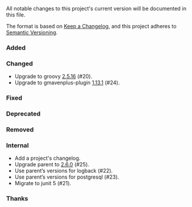 All notable changes to this project's current version will be documented in this file.

The format is based on [Keep a Changelog](https://keepachangelog.com/en/1.0.0/), and this project adheres
to [Semantic Versioning](https://semver.org/spec/v2.0.0.html).

### Added

### Changed

- Upgrade to groovy [2.5.16](http://groovy-lang.org/changelogs/changelog-2.5.16.html) (#20).
- Upgrade to gmavenplus-plugin [1.13.1](https://github.com/groovy/GMavenPlus/releases/tag/1.13.1) (#24).

### Fixed

### Deprecated

### Removed

### Internal

- Add a project's changelog.
- Upgrade parent to [2.6.0](https://github.com/marcwrobel/parent/releases/tag/v2.6.0) (#25).
- Use parent’s versions for logback (#22).
- Use parent’s versions for postgresql (#23).
- Migrate to junit 5 (#21).

### Thanks
